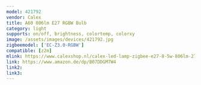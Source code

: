 ```yaml
---
model: 421792
vendor: Calex
title: A60 806lm E27 RGBW Bulb
category: light
supports: on/off, brightness, colortemp, colorxy
image: /assets/images/devices/421792.jpg
zigbeemodel: ['EC-Z3.0-RGBW']
compatible: [z2m]
mlink: https://www.calexshop.nl/calex-led-lamp-zigbee-e27-8-5w-806lm-2700k-rgb-240v.html
link: https://www.amazon.de/dp/B07DDGM7W4
link2: 
link3: 
---
```


